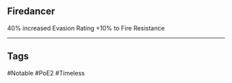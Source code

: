 ## Firedancer
40% increased Evasion Rating
+10% to Fire Resistance

---
## Tags
#Notable
#PoE2
#Timeless

